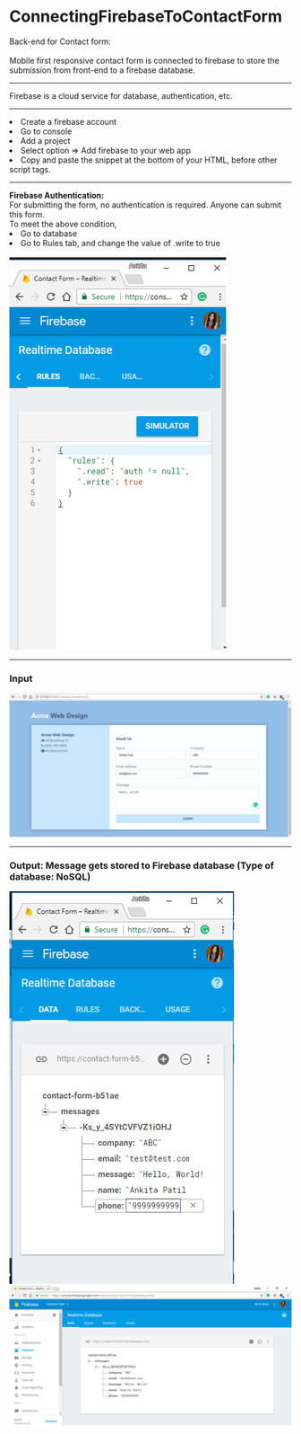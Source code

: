 # ConnectingFirebaseToContactForm
Back-end for Contact form: <br/><br/>Mobile first responsive contact form is connected to firebase to store the submission from front-end to a firebase database.
<hr>
Firebase is a cloud service for database, authentication, etc.
<br/>
<hr>
<li>Create a firebase account</li>
<li>Go to console </li>
<li>Add a project </li>
<li>Select option => Add firebase to your web app</li>
<li>Copy and paste the snippet at the bottom of your HTML, before other script tags.</li>
<hr>
<b>Firebase Authentication: </b><br/>
For submitting the form, no authentication is required. Anyone can submit this form.
<br/>
To meet the above condition, 
<li>Go to database</li>
<li> Go to Rules tab, and change the value of .write to true </li>
<br/>

<img src ="https://github.com/patilankita79/ConnectingFirebaseToContactForm/blob/master/Screenshots/AuthenticationSetting.png" />
<hr>
<h3>Input </h3>
<img src="https://github.com/patilankita79/ConnectingFirebaseToContactForm/blob/master/Screenshots/InputValues.png" />
<hr>
<h3>Output: Message gets stored to Firebase database (Type of database: NoSQL)</h3>
<img src= "https://github.com/patilankita79/ConnectingFirebaseToContactForm/blob/master/Screenshots/MessagesInDatabase.png" />
<img src="https://github.com/patilankita79/ConnectingFirebaseToContactForm/blob/master/Screenshots/Messages.png" />


